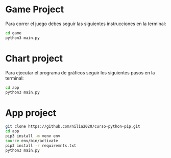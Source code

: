 # Game Project

Para correr el juego debes seguir las siguientes instrucciones en la terminal:

```sh
cd game
python3 main.py
```

# Chart project

Para ejecutar el programa de gráficos seguir los siguientes pasos en la terminal:

```sh
cd app
python3 main.py
```

# App project

```sh
git clone https://github.com/nilia2020/curso-python-pip.git
cd app
pip3 install -m venv env
source env/bin/activate
pip3 install -r requiremnts.txt
python3 main.py
```